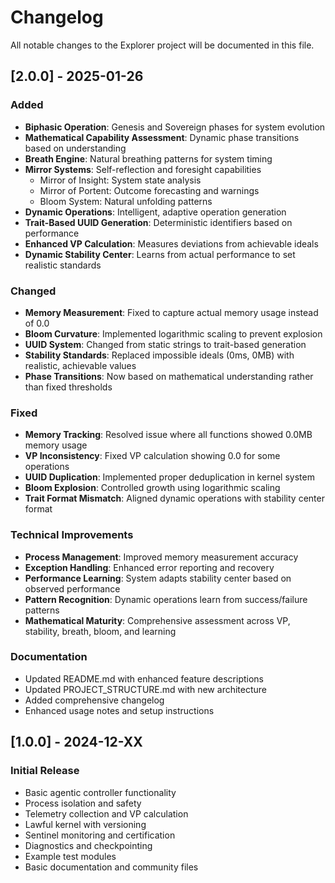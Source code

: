 # Changelog

All notable changes to the Explorer project will be documented in this file.

## [2.0.0] - 2025-01-26

### Added
- **Biphasic Operation**: Genesis and Sovereign phases for system evolution
- **Mathematical Capability Assessment**: Dynamic phase transitions based on understanding
- **Breath Engine**: Natural breathing patterns for system timing
- **Mirror Systems**: Self-reflection and foresight capabilities
  - Mirror of Insight: System state analysis
  - Mirror of Portent: Outcome forecasting and warnings
  - Bloom System: Natural unfolding patterns
- **Dynamic Operations**: Intelligent, adaptive operation generation
- **Trait-Based UUID Generation**: Deterministic identifiers based on performance
- **Enhanced VP Calculation**: Measures deviations from achievable ideals
- **Dynamic Stability Center**: Learns from actual performance to set realistic standards

### Changed
- **Memory Measurement**: Fixed to capture actual memory usage instead of 0.0
- **Bloom Curvature**: Implemented logarithmic scaling to prevent explosion
- **UUID System**: Changed from static strings to trait-based generation
- **Stability Standards**: Replaced impossible ideals (0ms, 0MB) with realistic, achievable values
- **Phase Transitions**: Now based on mathematical understanding rather than fixed thresholds

### Fixed
- **Memory Tracking**: Resolved issue where all functions showed 0.0MB memory usage
- **VP Inconsistency**: Fixed VP calculation showing 0.0 for some operations
- **UUID Duplication**: Implemented proper deduplication in kernel system
- **Bloom Explosion**: Controlled growth using logarithmic scaling
- **Trait Format Mismatch**: Aligned dynamic operations with stability center format

### Technical Improvements
- **Process Management**: Improved memory measurement accuracy
- **Exception Handling**: Enhanced error reporting and recovery
- **Performance Learning**: System adapts stability center based on observed performance
- **Pattern Recognition**: Dynamic operations learn from success/failure patterns
- **Mathematical Maturity**: Comprehensive assessment across VP, stability, breath, bloom, and learning

### Documentation
- Updated README.md with enhanced feature descriptions
- Updated PROJECT_STRUCTURE.md with new architecture
- Added comprehensive changelog
- Enhanced usage notes and setup instructions

## [1.0.0] - 2024-12-XX

### Initial Release
- Basic agentic controller functionality
- Process isolation and safety
- Telemetry collection and VP calculation
- Lawful kernel with versioning
- Sentinel monitoring and certification
- Diagnostics and checkpointing
- Example test modules
- Basic documentation and community files
